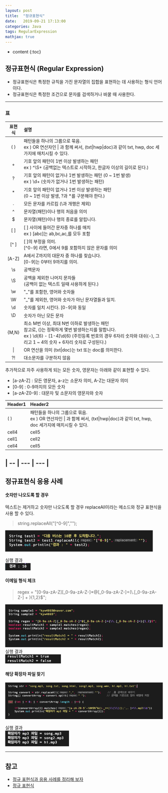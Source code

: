 ```yaml
---
layout: post
title:  "정규표현식"
date:   2019-09-21 17:13:00
categories: Java
tags: RegularExpression
mathjax: true
---
```


* content
{:toc}

## 정규표현식 (Regular Expression)
- 정규표현식은 특정한 규칙을 가진 문자열의 집합을 표현하는 데 사용하는 형식 언어이다.
- 정규표현식은 특정한 조건으로 문자를 검색하거나 바꿀 때 사용한다.  






---
### 표
| 표현식 | 설명 |
|:-----------------:|:--------------------------------------------------------|  
| ( ) | 패턴들을 하나의 그룹으로 묶음. <br> ex ) OR 연산자인 \| 과 함께 써서, (txt\|hwp\|doc)과 같이 txt, hwp, doc 세가지에 매치시킬 수 있다.|
| + | 기호 앞의 패턴이 1번 이상 발생하는 패턴 <br> ex ) ^\S+ (공백없는 텍스트로 시작하고, 한글자 이상의 길이로 된다.) |
| ? | 기호 앞의 패턴이 없거나 1번 발생하는 패턴 (0 ~ 1번 발생) <br> ex ) \d+ (숫자가 없거나 1번 발생하는 패턴) |
| * | 기호 앞의 패턴이 없거나 1번 이상 발생하는 패턴 <br> (0 ~ 1번 이상 발생, ?과 *를 구분해야 한다.) |
| . | 모든 문자를 카르킴 (\과 개행은 제외)|
| ^ | 문자열(패턴)이나 행의 처음을 의미|
| $ | 문자열(패턴)이나 행의 종료를 알립니다.|
| [ ] | [ ] 사이에 들어간 문자중 하나를 매치 <br> ex ) [abc]는 ab,bc,ac,를 모두 포함|
| [^ ] | [ ]의 부정을 의미. <br> [^0-9] 라면, 0에서 9를 포함하지 않은 문자를 의미|
| [A-Z] | A에서 Z까지의 대문자 중 하나를 찾습니다. <br> [0-9]는 0부터 9까지를 의미.|
| \s | 공백문자 |
| \S | 공백을 제외한 나머지 문자들 <br> (공백이 없는 텍스트 일때 사용하게 된다.)|
| \w | "_"를 포함한, 영어와 숫자들|
| \W | "_"를 제외한, 영어와 숫자가 아닌 문자열들과 일치.|
| \d | 숫자를 일치 시킨다. [0-9]와 동일|
| \D | 숫자가 아닌 모든 문자|
| {M,N} | 최소 M번 이상, 최대 N번 이하로 발생하는 패턴 <br> 참고로, {}는 정확하게 몇번 발생하는지를 말합니다. <br> ex ) \d{6} \- [1-4]\d{6} (주민등록 번호의 경우 6자리 숫자와 대쉬(-), 그리고 1 ~ 4의 숫자 + 6자리 숫자로 구성된다.)|
| \| | OR 연산을 의미 (txt\|doc)는 txt 또는 doc를 의미한다.|
| ?! | 대소문자를 구분하지 않음|

추가적으로 자주 사용하게 되는 모든 숫자, 영문자는 아래와 같이 표현할 수 있다.
- [a-zA-Z] : 모든 영문자, a-z는 소문자 의미, A-Z는 대문자 의미
- [0-9] : 0-9까지의 모든 숫자
- [a-zA-Z0-9] : 대문자 및 소문자의 영문자와 숫자

| Header1 | Header2 |
|:--------|:---------------------------------------------------|
| ( )   | 패턴들을 하나의 그룹으로 묶음. <br> ex ) OR 연산자인 \| 과 함께 써서, (txt\|hwp\|doc)과 같이 txt, hwp, doc 세가지에 매치시킬 수 있다. |
| cell4   | cell5   |
| cell1   | cell2   |
| cell4   | cell5   |



|  \-- | \--- | \-\-- |
---
## 정규표현식 응용 사례
#### 숫자만 나오도록 할 경우
텍스트는 제거하고 숫자만 나오도록 할 경우 replaceAll이라는 메소드와 정규 표현식을 사용 할 수 있다.
> string.replaceAll("[^0-9]","");

![trace](/img/regular1.png)

실행 결과  
![trace](/img/regular2.png)

#### 이메일 형식 체크
> regex = "[0-9a-zA-Z][_0-9a-zA-Z-]*@[_0-9a-zA-Z-]+(\\.[_0-9a-zA-Z-] + ){1,2}$";

![trace](/img/regular3.png)
실행 결과  
![trace](/img/regular4.png)

#### 해당 확장차 파일 찾기
![trace](/img/regular5.png)

실행 결과  
![trace](/img/regular6.png)


---
## 참고  

* [정규 표현식과  응용 사례를 정리해 보자](https://developer88.tistory.com/89?category=219608)  
* [정규 표현식](https://developer88.tistory.com/89?category=219608)  
